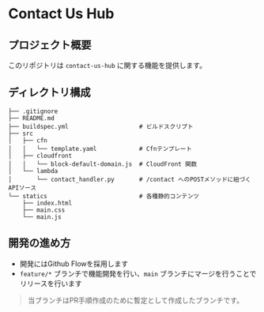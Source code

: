 # Contact Us Hub

## プロジェクト概要
このリポジトリは `contact-us-hub` に関する機能を提供します。

## ディレクトリ構成
```
├── .gitignore
├── README.md
├── buildspec.yml                    # ビルドスクリプト
├── src
│   ├── cfn
│   │   └── template.yaml            # Cfnテンプレート
│   ├── cloudfront
│   │   └── block-default-domain.js  # CloudFront 関数
│   └── lambda
│       └── contact_handler.py       # /contact へのPOSTメソッドに紐づくAPIソース
└── statics                          # 各種静的コンテンツ
    ├── index.html
    ├── main.css
    └── main.js
```


## 開発の進め方
- 開発にはGithub Flowを採用します
- `feature/*` ブランチで機能開発を行い、`main` ブランチにマージを行うことでリリースを行います

> 当ブランチはPR手順作成のために暫定として作成したブランチです。
